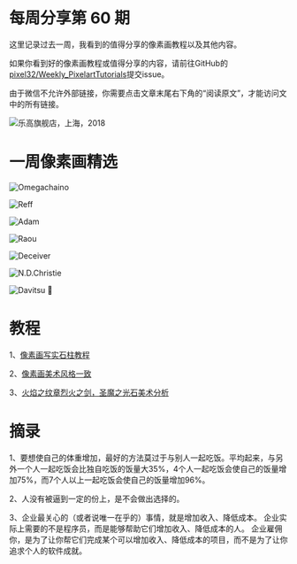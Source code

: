 # 每周分享第 60 期

这里记录过去一周，我看到的值得分享的像素画教程以及其他内容。

如果你看到好的像素画教程或值得分享的内容，请前往GitHub的[pixel32/Weekly_PixelartTutorials](https://github.com/pixel32/Weekly_PixelartTutorials "pixel32/Weekly_PixelartTutorials")提交issue。

由于微信不允许外部链接，你需要点击文章末尾右下角的“阅读原文”，才能访问文中的所有链接。

![乐高旗舰店，上海，2018](https://pbs.twimg.com/media/EL26BwuXsAI3qrG.png)

# 一周像素画精选

![Omegachaino
](https://pbs.twimg.com/media/EMFu35aW4AcU5eS?format=png&name=medium)

![Reff
](https://pbs.twimg.com/media/EIZVuGfWsAEuime?format=png&name=900x900)

![Adam
](https://pbs.twimg.com/media/EMBSHsQXYAAI-CU?format=png&name=900x900)

![Raou
](https://pbs.twimg.com/media/EMMPZ3SUEAAosh0?format=png&name=360x360)

![Deceiver
](https://pbs.twimg.com/media/EMHVmAiXUAEo6wk?format=png&name=small)

![N.D.Christie
](https://pbs.twimg.com/media/EMHsHJWWsAAJaIc?format=jpg&name=large)

![Davitsu 🏮
](https://pbs.twimg.com/media/EMKy69PW4AAoKZQ?format=png&name=large)

# 教程

1、[像素画写实石柱教程](https://mp.weixin.qq.com/s/d1DUz1Pl78rhm4Q5GPMEZg)

2、[像素画美术风格一致](https://mp.weixin.qq.com/s/BYxA395LxVSkT_MyFKM6Gw)

3、[火焰之纹章烈火之剑，圣魔之光石美术分析](https://mp.weixin.qq.com/s/T3CRrOrMxTWncuMvs3q8UA)

# 摘录

1、要想使自己的体重增加，最好的方法莫过于与别人一起吃饭。平均起来，与另外一个人一起吃饭会比独自吃饭的饭量大35%，4个人一起吃饭会使自己的饭量增加75%，而7个人以上一起吃饭会使自己的饭量增加96%。

2、人没有被逼到一定的份上，是不会做出选择的。

3、企业最关心的（或者说唯一在乎的）事情，就是增加收入、降低成本。
企业实际上需要的不是程序员，而是能够帮助它们增加收入、降低成本的人。
企业雇佣你，是为了让你帮它们完成某个可以增加收入、降低成本的项目，而不是为了让你追求个人的软件成就。
